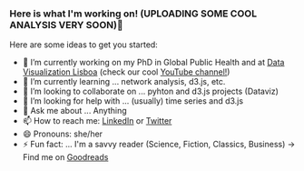 ### Here is what I'm working on! (UPLOADING SOME COOL ANALYSIS VERY SOON)👋

Here are some ideas to get you started:

- 🔭 I’m currently working on my PhD in Global Public Health and at [Data Visualization Lisboa](https://www.datavis-lisboa.pt/) (check our cool [YouTube channel!](https://www.youtube.com/c/DataVisLisboa/videos))
- 🌱 I’m currently learning ... network analysis, d3.js, etc.
- 👯 I’m looking to collaborate on ... pyhton and d3.js projects (Dataviz)
- 🤔 I’m looking for help with ... (usually) time series and d3.js
- 💬 Ask me about ... Anything
- 📫 How to reach me: [LinkedIn](https://www.linkedin.com/in/saramesquita1/) or [Twitter](https://twitter.com/MesquitaSra)
- 😄 Pronouns: she/her
- ⚡ Fun fact: ... I'm a savvy reader (Science, Fiction, Classics, Business) -> Find me on [Goodreads](https://www.goodreads.com/user/show/33629830-sara-mesquita)

